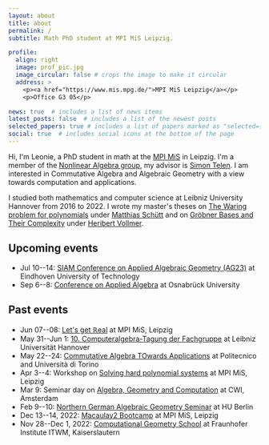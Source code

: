 ```yaml
---
layout: about
title: about
permalink: /
subtitle: Math PhD student at MPI MiS Leipzig.

profile:
  align: right
  image: prof_pic.jpg
  image_circular: false # crops the image to make it circular
  address: >
    <p><a href="https://www.mis.mpg.de/">MPI MiS Leipzig</a></p>
    <p>Office G3 05</p>

news: true  # includes a list of news items
latest_posts: false  # includes a list of the newest posts
selected_papers: true # includes a list of papers marked as "selected={true}"
social: true  # includes social icons at the bottom of the page
---
```


Hi, I'm Leonie, a PhD student in math at the [MPI MiS](https://www.mis.mpg.de/) in Leipzig. I'm a member of the [Nonlinear Algebra group](https://www.mis.mpg.de/nlalg/research.html), my advisor is [Simon Telen](https://simontelen.webnode.page/). I am interested in Commutative Algebra and Algebraic Geometry with a view towards computation and applications.

I studied both mathematics and computer science at Leibniz University Hannover from 2016 to 2022. I wrote my master's theses on <a href="/assets/pdf/The_Waring_problem_for_polynomials.pdf" target="_blank">The Waring problem for polynomials</a> under [Matthias Schütt](https://www.iag.uni-hannover.de/en/schuett/) and on <a href="/assets/pdf/Gröbner_Bases_and_Their_Complexity.pdf" target="_blank">Gröbner Bases and Their Complexity</a> under [Heribert Vollmer](https://www.thi.uni-hannover.de/en/vollmer/).

## Upcoming events

- Jul 10--14: [SIAM Conference on Applied Algebraic Geometry (AG23)](https://www.siam.org/conferences/cm/conference/ag23) at Eindhoven University of Technology
- Sep 6--8: [Conference on Applied Algebra](https://www.math-conf.uni-osnabrueck.de/conference-on-applied-algebra-in-data-science/) at Osnabrück University

## Past events

- Jun 07--08: [Let's get ℝeal](https://www.mis.mpg.de/calendar/conferences/2023/real.html) at MPI MiS, Leipzig
- May 31--Jun 1: [10. Computeralgebra-Tagung der Fachgruppe](https://konferenz.uni-hannover.de/event/83/) at Leibniz Universität Hannover
- May 22--24: [Commutative Algebra TOwards Applications](https://sites.google.com/view/commalgintorino/home) at Politecnico and Università di Torino 
- Apr 3--4: Workshop on [Solving hard polynomial systems](https://www.mis.mpg.de/calendar/conferences/2023/shps23.html) at MPI MiS, Leipzig
- Mar 9: Seminar day on [Algebra, Geometry and Computation](https://simontelen.webnode.page/l/algebra-geometry-and-computation-at-cwi/) at CWI, Amsterdam
- Feb 9--10: [Northern German Algebraic Geometry Seminar](https://www.math.hu-berlin.de/~www-ag/NoGAGS.html) at HU Berlin
- Dec 13--14, 2022: [Macaulay2 Bootcamp](https://www.mis.mpg.de/calendar/conferences/2022/m2bc.html) at MPI MiS, Leipzig
- Nov 28--Dec 1, 2022: [Computational Geometry School](https://www.mathematik.uni-kl.de/~boehm/computationalgeometryschool/) at Fraunhofer Institute ITWM, Kaiserslautern
